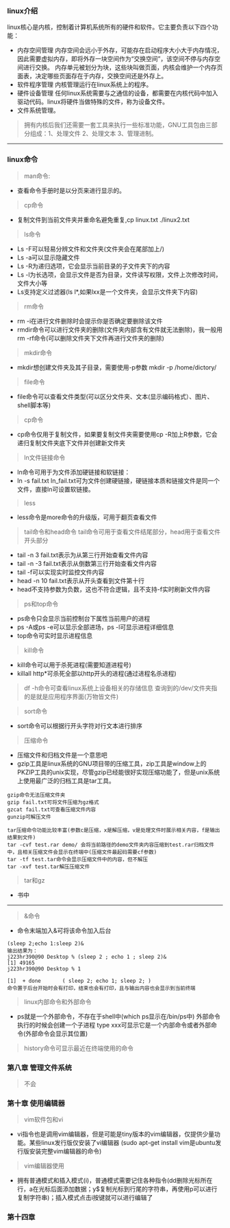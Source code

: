 ### linux介绍
linux核心是内核，控制着计算机系统所有的硬件和软件。它主要负责以下四个功能：
- 内存空间管理
内存空间会远小于外存，可能存在启动程序大小大于内存情况，因此需要虚拟内存，即将外存一块空间作为“交换空间”，该空间不停与内存空间进行交换。
内存单元被划分为块，这些块叫做页面，内核会维护一个内存页面表，决定哪些页面存在于内存，交换空间还是外存上。
- 软件程序管理
内核管理运行在linux系统上的程序。
- 硬件设备管理
任何linux系统需要与之通信的设备，都需要在内核代码中加入驱动代码。linux将硬件当做特殊的文件，称为设备文件。
- 文件系统管理。

> 拥有内核后我们还需要一套工具来执行一些标准功能，GNU工具包由三部分组成：1、处理文件 2、处理文本 3、管理进制。

---

### linux命令
>man命令:
- 查看命令手册时是以分页来进行显示的。
>cp命令
- 复制文件到当前文件夹并重命名避免重复,cp linux.txt ./linux2.txt

> ls命令
- Ls -F可以轻易分辨文件和文件夹(文件夹会在尾部加上/)
- Ls -a可以显示隐藏文件
- Ls -R为递归选项，它会显示当前目录的子文件夹下的内容
- Ls -l为长选项，会显示文件是否为目录，文件读写权限，文件上次修改时间，文件大小等
- Ls支持定义过滤器(ls l*,如果lxx是一个文件夹，会显示文件夹下内容)

> rm命令
- rm -i在进行文件删除时会提示你是否确定要删除该文件
- rmdir命令可以进行文件夹的删除(文件夹内部含有文件就无法删除)，我一般用rm -rf命令(可以删除文件夹下文件再进行文件夹的删除)

> mkdir命令
- mkdir想创建文件夹及其子目录，需要使用-p参数	mkdir -p /home/dictory/

> file命令
- file命令可以查看文件类型(可以区分文件夹、文本(显示编码格式）、图片、shell脚本等)

> cp命令
- cp命令仅用于复制文件，如果要复制文件夹需要使用cp -R加上R参数，它会递归复制文件夹底下文件并创建新文件夹

> ln文件链接命令
- ln命令可用于为文件添加硬链接和软链接：
-  ln -s fail.txt ln_fail.txt可为文件创建硬链接，硬链接本质和链接文件是同一个文件，直接ln可设置软链接。

> less
- less命令是more命令的升级版，可用于翻页查看文件

> tail命令和head命令
  tail命令可用于查看文件结尾部分，head用于查看文件开头部分
- tail -n 3 fail.txt表示为从第三行开始查看文件内容
- tail -n -3 fail.txt表示从倒数第三行开始查看文件内容
- tail -f可以实现实时监控文件内容
- head -n 10 fail.txt表示从开头查看到文件第十行
- head不支持参数为负数，这也不符合逻辑，且不支持-f实时刷新文件内容

> ps和top命令
- ps命令只会显示当前控制台下属性当前用户的进程
- ps -A或ps -e可以显示全部进场，ps -l可显示进程详细信息
- top命令可实时显示进程信息

> kill命令
- kill命令可以用于杀死进程(需要知道进程号)
- killall http*可杀死全部以http开头的进程(通过进程名杀进程)

> df -h命令可查看linux系统上设备相关的存储信息
查询到的/dev/文件夹指的是就是应用程序界面(万物皆文件)

> sort命令
- sort命令可以根据行开头字符对行文本进行排序 

> 压缩命令
- 压缩文件和归档文件是一个意思吧
- gzip工具是linux系统的GNU项目带的压缩工具，zip工具是window上的PKZIP工具的unix实现，尽管gzip已经能很好实现压缩功能了，但是unix系统上使用最广泛的归档工具是tar工具。
```shell
gzip命令无法压缩文件夹
gzip fail.txt可将文件压缩为gz格式
gzcat fail.txt可查看压缩文件内容
gunzip可解压文件
```
```shell
tar压缩命令功能比较丰富(参数c是压缩，x是解压缩，v是处理文件时展示相关内容，f是输出结果到文件)
tar -cvf test.rar demo/ 会将当前路径的demo文件夹内容压缩到test.rar归档文件中，且相关压缩文件会显示在终端中(压缩文件最起码需要cf参数)
tar -tf test.tar命令会显示压缩文件中的内容，但不解压
tar -xvf test.tar解压压缩文件
```
> tar和gz
- 书中
----

> &命令
- 命令末端加入&可将该命令加入后台
```shell
(sleep 2;echo 1:sleep 2)&
输出结果为：
j223hr390@90 Desktop % (sleep 2 ; echo 1 ; sleep 2)&
[1] 49165
j223hr390@90 Desktop % 1

[1]  + done       ( sleep 2; echo 1; sleep 2; )
命令置于后台开始时会有打印，结束也会有打印，且与输出内容也会显示到当前终端
```

> linux内部命令和外部命令
- ps就是一个外部命令，不存在于shell中(which ps显示在/bin/ps中)
外部命令执行的时候会创建一个子进程
type xxx可显示它是一个内部命令或者外部命令(外部命令会显示其位置)

> history命令可显示最近在终端使用的命令

### 第八章 管理文件系统
> 不会

### 第十章 使用编辑器
>vim软件包和vi
- vi指令也是调用vim编辑器，但是可能是tiny版本的vim编辑器，仅提供少量功能。某些linux发行版仅安装了vi编辑器 (sudo apt-get install vim是ubuntu发行版安装完整vim编辑器的命令)
> vim编辑器使用
- 拥有普通模式和插入模式(i)，普通模式需要记住各种指令(dd删除光标所在行，a在光标后面添加数据；y$复制光标到行尾的字符串，再使用p可以进行复制字符串)；插入模式点击i按键就可以进行编辑了

### 第十四章
